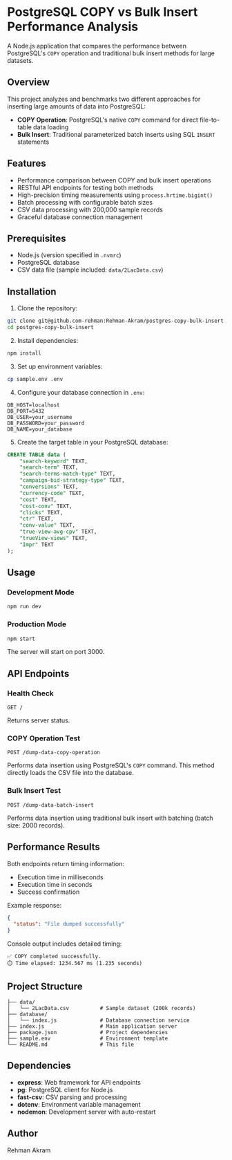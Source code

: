 # PostgreSQL COPY vs Bulk Insert Performance Analysis

A Node.js application that compares the performance between PostgreSQL's `COPY` operation and traditional bulk insert methods for large datasets.

## Overview

This project analyzes and benchmarks two different approaches for inserting large amounts of data into PostgreSQL:
- **COPY Operation**: PostgreSQL's native `COPY` command for direct file-to-table data loading
- **Bulk Insert**: Traditional parameterized batch inserts using SQL `INSERT` statements

## Features

- Performance comparison between COPY and bulk insert operations
- RESTful API endpoints for testing both methods
- High-precision timing measurements using `process.hrtime.bigint()`
- Batch processing with configurable batch sizes
- CSV data processing with 200,000 sample records
- Graceful database connection management

## Prerequisites

- Node.js (version specified in `.nvmrc`)
- PostgreSQL database
- CSV data file (sample included: `data/2LacData.csv`)

## Installation

1. Clone the repository:
```bash
git clone git@github.com-rehman:Rehman-Akram/postgres-copy-bulk-insert.git
cd postgres-copy-bulk-insert
```

2. Install dependencies:
```bash
npm install
```

3. Set up environment variables:
```bash
cp sample.env .env
```

4. Configure your database connection in `.env`:
```env
DB_HOST=localhost
DB_PORT=5432
DB_USER=your_username
DB_PASSWORD=your_password
DB_NAME=your_database
```

5. Create the target table in your PostgreSQL database:
```sql
CREATE TABLE data (
    "search-keyword" TEXT,
    "search-term" TEXT,
    "search-terms-match-type" TEXT,
    "campaign-bid-strategy-type" TEXT,
    "conversions" TEXT,
    "currency-code" TEXT,
    "cost" TEXT,
    "cost-conv" TEXT,
    "clicks" TEXT,
    "ctr" TEXT,
    "conv-value" TEXT,
    "true-view-avg-cpv" TEXT,
    "trueView-views" TEXT,
    "Impr" TEXT
);
```

## Usage

### Development Mode
```bash
npm run dev
```

### Production Mode
```bash
npm start
```

The server will start on port 3000.

## API Endpoints

### Health Check
```
GET /
```
Returns server status.

### COPY Operation Test
```
POST /dump-data-copy-operation
```
Performs data insertion using PostgreSQL's `COPY` command. This method directly loads the CSV file into the database.

### Bulk Insert Test
```
POST /dump-data-batch-insert
```
Performs data insertion using traditional bulk insert with batching (batch size: 2000 records).

## Performance Results

Both endpoints return timing information:
- Execution time in milliseconds
- Execution time in seconds
- Success confirmation

Example response:
```json
{
  "status": "File dumped successfully"
}
```

Console output includes detailed timing:
```
✅ COPY completed successfully.
⏱️ Time elapsed: 1234.567 ms (1.235 seconds)
```

## Project Structure

```
├── data/
│   └── 2LacData.csv          # Sample dataset (200k records)
├── database/
│   └── index.js              # Database connection service
├── index.js                  # Main application server
├── package.json              # Project dependencies
├── sample.env                # Environment template
└── README.md                 # This file
```

## Dependencies

- **express**: Web framework for API endpoints
- **pg**: PostgreSQL client for Node.js
- **fast-csv**: CSV parsing and processing
- **dotenv**: Environment variable management
- **nodemon**: Development server with auto-restart

## Author

Rehman Akram